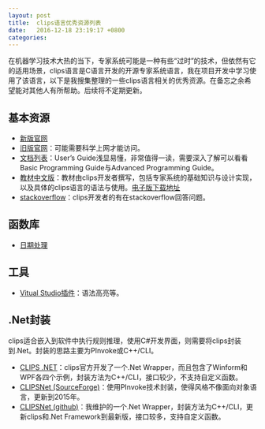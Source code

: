```yaml
---
layout: post
title:  clips语言优秀资源列表
date:   2016-12-18 23:19:17 +0800
categories:
---
```

在机器学习技术大热的当下，专家系统可能是一种有些“过时”的技术，但依然有它的适用场景，clips语言是C语言开发的开源专家系统语言，我在项目开发中学习使用了该语言，以下是我搜集整理的一些clips语言相关的优秀资源。在备忘之余希望能对其他人有所帮助。后续将不定期更新。

## 基本资源

* [新版官网](http://www.clipsrules.net/)
* [旧版官网](http://clipsrules.sourceforge.net/)：可能需要科学上网才能访问。
* [文档列表](http://www.clipsrules.net/?q=Documentation)：User’s Guide浅显易懂，非常值得一读，需要深入了解可以看看Basic Programming Guide与Advanced Programming Guide。
* [教材中文版](https://book.douban.com/subject/1879505/)：教材由clips开发者撰写，包括专家系统的基础知识与设计实现，以及具体的clips语言的语法与使用。[电子版下载地址](http://download.csdn.net/detail/heliuwei1991/9180309)
* [stackoverflow](http://stackoverflow.com/questions/tagged/clips)：clips开发者的有在stackoverflow回答问题。

## 函数库

* [日期处理](https://github.com/mattsmi/CLIPS_Date_Functions)

## 工具

* [Vitual Studio插件](https://github.com/ricksladkey/ClipsLanguage)：语法高亮等。

## .Net封装

clips适合嵌入到软件中执行规则推理，使用C#开发界面，则需要将clips封装到.Net。封装的思路主要为PInvoke或C++/CLI。

* [CLIPS .NET](http://www.clipsrules.net/?q=Downloads/CLIPSNET)：clips官方开发了一个.Net Wrapper，而且包含了Winform和WPF各四个示例，封装方法为C++/CLI，接口较少，不支持自定义函数。
* [CLIPSNet (SourceForge)](https://sourceforge.net/projects/clipsnet/)：使用PInvoke技术封装，使得风格不像面向对象语言，更新到2015年。
* [CLIPSNet (github)](https://github.com/yisha7/CLIPSNet)：我维护的一个.Net Wrapper，封装方法为C++/CLI，更新clips和.Net Framework到最新版，接口较多，支持自定义函数。